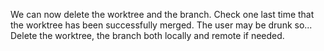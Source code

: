 
We can now delete the worktree and the branch.
Check one last time that the worktree has been successfully merged. The user may be drunk so...
Delete the worktree, the branch both locally and remote if needed.
